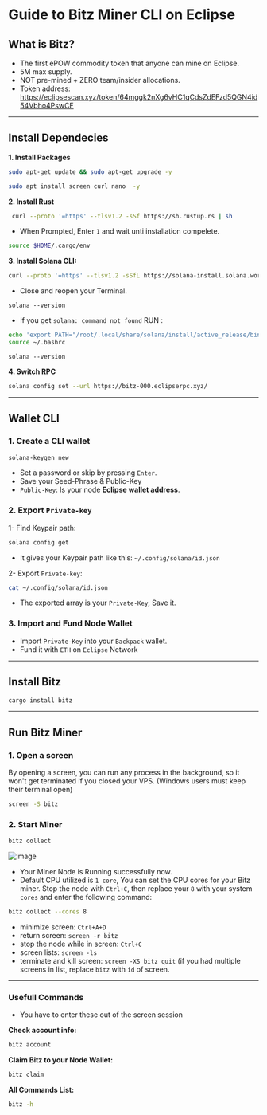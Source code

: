 # Guide to Bitz Miner CLI on Eclipse

## What is Bitz?
- The first ePOW commodity token that anyone can mine on Eclipse.
- 5M max supply.
- NOT pre-mined + ZERO team/insider allocations.
- Token address: https://eclipsescan.xyz/token/64mggk2nXg6vHC1qCdsZdEFzd5QGN4id54Vbho4PswCF


---

## Install Dependecies
**1. Install Packages**
```bash
sudo apt-get update && sudo apt-get upgrade -y

sudo apt install screen curl nano  -y
```
**2. Install Rust**
```bash
 curl --proto '=https' --tlsv1.2 -sSf https://sh.rustup.rs | sh
```
* When Prompted, Enter `1` and wait unti installation compelete.
```bash
source $HOME/.cargo/env
```
**3. Install Solana CLI:**
```bash
curl --proto '=https' --tlsv1.2 -sSfL https://solana-install.solana.workers.dev | bash
```
* Close and reopen your Terminal.
```
solana --version
```
* If you get `solana: command not found` RUN :
```bash
echo 'export PATH="/root/.local/share/solana/install/active_release/bin:$PATH"' >> ~/.bashrc
source ~/.bashrc
```
```
solana --version
```

**4. Switch RPC**
```bash
solana config set --url https://bitz-000.eclipserpc.xyz/
```

---

## Wallet CLI
### 1. Create a CLI wallet
```bash
solana-keygen new
```
* Set a password or skip by pressing `Enter`.
* Save your Seed-Phrase & Public-Key
* `Public-Key`: Is your node **Eclipse wallet address**.

### 2. Export `Private-key`

1- Find Keypair path:
```bash
solana config get
```
* It gives your Keypair path like this: `~/.config/solana/id.json`

2- Export `Private-key`:
```bash
cat ~/.config/solana/id.json
```
* The exported array is your `Private-Key`, Save it.

### 3. Import and Fund Node Wallet
* Import `Private-Key` into your `Backpack` wallet.
* Fund it with `ETH` on `Eclipse` Network

---

## Install Bitz
```bash
cargo install bitz
```

---

## Run Bitz Miner
### 1. Open a screen
By opening a screen, you can run any process in the background, so it won't get terminated if you closed your VPS. (Windows users must keep their terminal open)
```bash
screen -S bitz
```

### 2. Start Miner
```bash
bitz collect
```

![image](https://github.com/user-attachments/assets/7c526a4b-07da-4ad5-889f-17674761b5e7)

* Your Miner Node is Running successfully now.
* Default CPU utilized is `1 core`, You can set the CPU cores for your Bitz miner. Stop the node with `Ctrl+C`, then replace your `8` with your system `cores` and enter the following command:
```bash
bitz collect --cores 8
```
* minimize screen: `Ctrl+A+D`
* return screen: `screen -r bitz`
* stop the node while in screen: `Ctrl+C`
* screen lists: `screen -ls`
* terminate and kill screen: `screen -XS bitz quit` (if you had multiple screens in list, replace `bitz` with `id` of screen.

---

### Usefull Commands
* You have to enter these out of the screen session

**Check account info:**
```bash
bitz account
```

**Claim Bitz to your Node Wallet:**
```bash
bitz claim
```

**All Commands List:**
```bash
bitz -h
```
